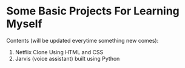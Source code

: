 # Some Basic Projects For Learning Myself

Contents (will be updated everytime something new comes):

1. Netflix Clone Using HTML and CSS
2. Jarvis (voice assistant) built using Python
